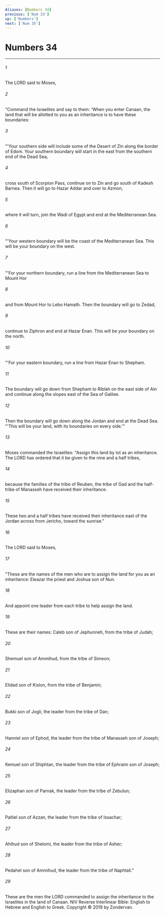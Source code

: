 ```yaml
---
Aliases: [Numbers 34]
previous: ['Num 33']
up: ['Numbers']
next: ['Num 35']
---
```

# Numbers 34

***


###### 1 
The LORD said to Moses, 

###### 2 
"Command the Israelites and say to them: 'When you enter Canaan, the land that will be allotted to you as an inheritance is to have these boundaries: 

###### 3 
"'Your southern side will include some of the Desert of Zin along the border of Edom. Your southern boundary will start in the east from the southern end of the Dead Sea, 

###### 4 
cross south of Scorpion Pass, continue on to Zin and go south of Kadesh Barnea. Then it will go to Hazar Addar and over to Azmon, 

###### 5 
where it will turn, join the Wadi of Egypt and end at the Mediterranean Sea. 

###### 6 
"'Your western boundary will be the coast of the Mediterranean Sea. This will be your boundary on the west. 

###### 7 
"'For your northern boundary, run a line from the Mediterranean Sea to Mount Hor 

###### 8 
and from Mount Hor to Lebo Hamath. Then the boundary will go to Zedad, 

###### 9 
continue to Ziphron and end at Hazar Enan. This will be your boundary on the north. 

###### 10 
"'For your eastern boundary, run a line from Hazar Enan to Shepham. 

###### 11 
The boundary will go down from Shepham to Riblah on the east side of Ain and continue along the slopes east of the Sea of Galilee. 

###### 12 
Then the boundary will go down along the Jordan and end at the Dead Sea. "'This will be your land, with its boundaries on every side.'" 

###### 13 
Moses commanded the Israelites: "Assign this land by lot as an inheritance. The LORD has ordered that it be given to the nine and a half tribes, 

###### 14 
because the families of the tribe of Reuben, the tribe of Gad and the half-tribe of Manasseh have received their inheritance. 

###### 15 
These two and a half tribes have received their inheritance east of the Jordan across from Jericho, toward the sunrise." 

###### 16 
The LORD said to Moses, 

###### 17 
"These are the names of the men who are to assign the land for you as an inheritance: Eleazar the priest and Joshua son of Nun. 

###### 18 
And appoint one leader from each tribe to help assign the land. 

###### 19 
These are their names: Caleb son of Jephunneh, from the tribe of Judah; 

###### 20 
Shemuel son of Ammihud, from the tribe of Simeon; 

###### 21 
Elidad son of Kislon, from the tribe of Benjamin; 

###### 22 
Bukki son of Jogli, the leader from the tribe of Dan; 

###### 23 
Hanniel son of Ephod, the leader from the tribe of Manasseh son of Joseph; 

###### 24 
Kemuel son of Shiphtan, the leader from the tribe of Ephraim son of Joseph; 

###### 25 
Elizaphan son of Parnak, the leader from the tribe of Zebulun; 

###### 26 
Paltiel son of Azzan, the leader from the tribe of Issachar; 

###### 27 
Ahihud son of Shelomi, the leader from the tribe of Asher; 

###### 28 
Pedahel son of Ammihud, the leader from the tribe of Naphtali." 

###### 29 
These are the men the LORD commanded to assign the inheritance to the Israelites in the land of Canaan. NIV Reverse Interlinear Bible: English to Hebrew and English to Greek. Copyright © 2019 by Zondervan.
